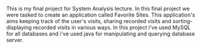 This is my final project for System Analysis lecture.
In this final project we were tasked to create an application called Favorite Sites. 
This application's aims keeping track of the user's visits, sharing recorded visits and sorting-displaying recorded visits in various ways.
In this project i've used MySQL for all databases and i've used java for manipulating and querying database server.
